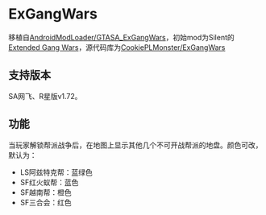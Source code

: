 
# ExGangWars

移植自[AndroidModLoader/GTASA_ExGangWars](https://github.com/AndroidModLoader/GTASA_ExGangWars)，初始mod为Silent的[Extended Gang Wars](https://gtaforums.com/topic/682194-extended-gang-wars/)，源代码库为[CookiePLMonster/ExGangWars](https://github.com/CookiePLMonster/ExGangWars)

## 支持版本

SA网飞、R星版v1.72。

## 功能

当玩家解锁帮派战争后，在地图上显示其他几个不可开战帮派的地盘。颜色可改，默认为：

- LS阿兹特克帮：蓝绿色
- SF红火蚁帮：蓝色
- SF越南帮：橙色
- SF三合会：红色
